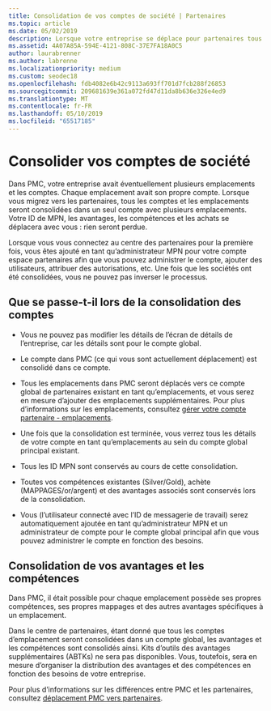 ```yaml
---
title: Consolidation de vos comptes de société | Partenaires
ms.topic: article
ms.date: 05/02/2019
description: Lorsque votre entreprise se déplace pour partenaires tous vos comptes sont consolidés en un seul compte
ms.assetid: 4A07A85A-594E-4121-808C-37E7FA18A0C5
author: laurabrenner
ms.author: labrenne
ms.localizationpriority: medium
ms.custom: seodec18
ms.openlocfilehash: fdb4082e6b42c9113a693ff701d7fcb288f26853
ms.sourcegitcommit: 209681639e361a072fd47d11da8b636e326e4ed9
ms.translationtype: MT
ms.contentlocale: fr-FR
ms.lasthandoff: 05/10/2019
ms.locfileid: "65517185"
---
```

# <a name="consolidate-your-company-accounts"></a>Consolider vos comptes de société

Dans PMC, votre entreprise avait éventuellement plusieurs emplacements et les comptes. Chaque emplacement avait son propre compte. Lorsque vous migrez vers les partenaires, tous les comptes et les emplacements seront consolidées dans un seul compte avec plusieurs emplacements. Votre ID de MPN, les avantages, les compétences et les achats se déplacera avec vous : rien seront perdue. 

Lorsque vous vous connectez au centre des partenaires pour la première fois, vous êtes ajouté en tant qu’administrateur MPN pour votre compte espace partenaires afin que vous pouvez administrer le compte, ajouter des utilisateurs, attribuer des autorisations, etc. Une fois que les sociétés ont été consolidées, vous ne pouvez pas inverser le processus.

## <a name="what-happens-during-consolidation-of-accounts"></a>Que se passe-t-il lors de la consolidation des comptes

- Vous ne pouvez pas modifier les détails de l’écran de détails de l’entreprise, car les détails sont pour le compte global. 

- Le compte dans PMC (ce qui vous sont actuellement déplacement) est consolidé dans ce compte. 

- Tous les emplacements dans PMC seront déplacés vers ce compte global de partenaires existant en tant qu’emplacements, et vous serez en mesure d’ajouter des emplacements supplémentaires. Pour plus d’informations sur les emplacements, consultez [gérer votre compte partenaire - emplacements](manage-locations.md).

- Une fois que la consolidation est terminée, vous verrez tous les détails de votre compte en tant qu’emplacements au sein du compte global principal existant.

- Tous les ID MPN sont conservés au cours de cette consolidation.

- Toutes vos compétences existantes (Silver/Gold), achète (MAPPAGES/or/argent) et des avantages associés sont conservés lors de la consolidation.

- Vous (l’utilisateur connecté avec l’ID de messagerie de travail) serez automatiquement ajoutée en tant qu’administrateur MPN et un administrateur de compte pour le compte global principal afin que vous pouvez administrer le compte en fonction des besoins. 


## <a name="consolidating-your-benefits-and-competencies"></a>Consolidation de vos avantages et les compétences

Dans PMC, il était possible pour chaque emplacement possède ses propres compétences, ses propres mappages et des autres avantages spécifiques à un emplacement.

Dans le centre de partenaires, étant donné que tous les comptes d’emplacement seront consolidées dans un compte global, les avantages et les compétences sont consolidés ainsi. Kits d’outils des avantages supplémentaires (ABTKs) ne sera pas disponibles. Vous, toutefois, sera en mesure d’organiser la distribution des avantages et des compétences en fonction des besoins de votre entreprise.

Pour plus d’informations sur les différences entre PMC et les partenaires, consultez [déplacement PMC vers partenaires](pmc-to-partner-center.md). 